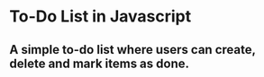 # To-Do List in Javascript

## A simple to-do list where users can create, delete and mark items as done.
